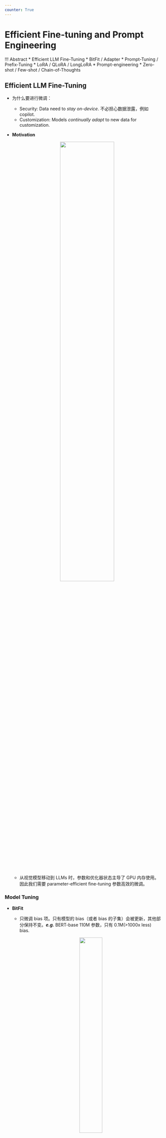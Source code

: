 ```yaml
---
counter: True  
---
```


# Efficient Fine-tuning and Prompt Engineering

!!! Abstract 
    * Efficient LLM Fine-Tuning
        * BitFit / Adapter
        * Prompt-Tuning / Prefix-Tuning
        * LoRA / QLoRA / LongLoRA
    * Prompt-engineering
        * Zero-shot / Few-shot / Chain-of-Thoughts

## Efficient LLM Fine-Tuning

* 为什么要进行微调：
    * Security: Data need to *stay on-device*. 不必担心数据泄露，例如 copilot.
    * Customization: Models *continually adapt* to new data for customization.
* **Motivation**
    <div align=center> <img src="https://cdn.hobbitqia.cc/20241022102131.png" width = 60%/> </div>

    * 从视觉模型移动到 LLMs 时，参数和优化器状态主导了 GPU 内存使用。因此我们需要 parameter-efficient fine-tuning 参数高效的微调。

### Model Tuning

* **BitFit**
    * 只微调 bias 项。只有模型的 bias（或者 bias 的子集）会被更新，其他部分保持不变。***e.g.*** BERT-base 110M 参数，只有 0.1M(>1000x less) bias. 
        <div align=center> <img src="https://cdn.hobbitqia.cc/20241022102401.png" width = 40%/> </div>
    
    * 对于小到中的数据集，BitFit 和 full-fine-tuning 完全微调的性能相当（有的时候更好）。但是对于更大的数据 ，模型的性能弱于完全微调。

* **Adapter**
    * 对于每个任务，在模型中插入少量 learnable layers 可学习层。新的任务会在移去之前的层后加上新的可学习层。微调时只更新对应的可学习层。
        <div align=center> <img src="https://cdn.hobbitqia.cc/20241022102817.png" width = 40%/> </div>

    * 通常，假设有 N 个下游任务，我们需要 N 份模型权重的拷贝。
        * FT-Full: 1000 sub-tasks x 7B llama => 14 PB storage
        * Adapter: 1000 sub-tasks x 14 MB => 14 GB storage
    * 只需要加少部分参数即可逼近 SOTA 性能。
    * 但是 adapter 在部署时会带来额外的推理开销（因为添加了其他层）。

### Prompt Tuning

* **Prompt-Tuning**
    * 如果对于不同的任务我们有不同的模型，可能会导致处理效率低（因为 GPU 擅长 batch processing）。
    * 我们可以对于每个任务，end-to-end 地学习一个 prompt（learnable per task specific prompt），插入在输入之前。这样我们可以将不同的任务放在同一个 batch 里，用不同的 prompt 区分任务。

        !!! Example
            <div align=center> <img src="https://cdn.hobbitqia.cc/20241022111928.png" width = 100%/> </div>

            例如在这里，我们在 "I like fruit" 前加上 prompt "Please tell me the sentiment of the following text:" （这个是手工设计的，也可以通过 e2e 学习得到），最后得到输出 "positive".

    * 当模型变大时，精度与微调的方法接近。

* **Prefix-Tuning**
    * Prompt-Tuning 只在第一层插入 learnable prompts，而 Prefix-Tuning 在每一层插入 tunable prompts。

        <div align=center> <img src="https://cdn.hobbitqia.cc/20241022112732.png" width = 80%/> </div>

    * Prefix-tuning shows consistent improvement of embedding-only-tuning.
* 这两种方法的缺点：
    * 带来了更长时间的推理开销。
    * 会占据可用的 token length 进而限制真正可用的序列长度。

### LoRA Family

* **LoRA** (Low-Rank Adaptation)
    * 在预训练的权重上加上 parallel fusable learnable layers (parallel branch)

        <div align=center> <img src="https://cdn.hobbitqia.cc/20241022113001.png" width = 40%/> </div>

        * LoRA 模块包括两个部分：
            * $A_{r\times d}$: 将 $d$ 维输入映射到低秩 $r$ 维上。用 Gaussian distribution 初始化 $A$. 
            * $B_{d\times r}$: 将 $r$ 维映射回 $d$ 维。用全 0 初始化 $B$。
    * 输出并不会被影响，因为初始化时 $B=0$, $h=x@W + x@A@B =x@W$. 
    * 在做推理时，A B 可以被融合回原来的权重，$h=x@W+x@A@B=x@(W+A@B)=x@W''$. 因此不会带来额外的推理开销！

    ??? Example "LoRA Practical Cases"
        <div align=center> <img src="https://cdn.hobbitqia.cc/20241022113511.png" width = 100%/> </div>

* **QLoRA**
    * LoRA, with quantized backbones and paged optimizer states

        <div align=center> <img src="https://cdn.hobbitqia.cc/20241022130250.png" width = 80%/> </div>

        * 使用 NormalFloat (NF4) 量化模型权重，还使用了 double quantization（即 scale factor 也是量化的）。
        * 使用 paged optimzers，可以将其 offload 到 CPU 上。

* **LongLoRA**
    * 微调模型使其能处理长序列。
    * Shifted Sparse Attention: 将 attention 分头；将 tokens 移动半个组；最后将结果拼接。

        <div align=center> <img src="https://cdn.hobbitqia.cc/20241022130730.png" width = 80%/> </div>
        <div align=center> <img src="https://cdn.hobbitqia.cc/20241022130738.png" width = 80%/> </div>

        * 分组后，我们只在组内做 attention，不考虑组间的关系。为了保持全局信息，我们对平移后的组也进行组内 attention，并拼接结果。
        * Shifted Sparse Attention 只在微调训练时使用，推理时仍然为完整的 attention。
    * Enhanced LoRA: 同时微调 input embedding, normalization layers（上图中标出的部分即为要进行微调的部分）。

## Prompt Engineering

* Zero-Shot Prompting: One Foundation Model -> Prompting -> Different tasks.

    ??? Example 
        <div align=center> <img src="https://cdn.hobbitqia.cc/20241022132151.png" width = 100%/> </div>

* Few-Shot Prompting: By providing few examples, the LLMs can perform a new task even it is not trained on it (in-context learning).
    
    ??? Example
        <div align=center> <img src="https://cdn.hobbitqia.cc/20241022132305.png" width = 100%/> </div>

    !!! Tips "Tricks and tips for few-shot prompting"
        * Input Example Distribution: 提供输入各个分类的样例时，每一个类别应该有类似数量的样例。

            ??? Example 
                <div align=center> <img src="https://cdn.hobbitqia.cc/20241022132437.png" width = 100%/> </div>

        * Format Consistency: 保持输入格式的一致性，例如输入的长度，格式等。

            ??? Example
                <div align=center> <img src="https://cdn.hobbitqia.cc/20241022132456.png" width = 100%/> </div>

* Chain-of-Thought Prompting: enable complex reasoning capabilities through intermediate reasoning steps.

    ??? Example 
        <div align=center> <img src="https://cdn.hobbitqia.cc/20241022132525.png" width = 100%/> </div>

    * 有时，我们可以通过 "Let's think step by step" 这个神奇的 prompt 来引导模型进行推理。

        ??? Example
            <div align=center> <img src="https://cdn.hobbitqia.cc/20241022132622.png" width = 100%/> </div>